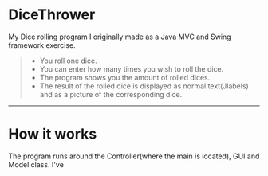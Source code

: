 # DiceThrower
My Dice rolling program I originally made as a Java MVC and Swing framework exercise.
> - You roll one dice.
> - You can enter how many times you wish to roll the dice.
> - The program shows you the amount of rolled dices.
> - The result of the rolled dice is displayed as normal text(Jlabels) and as a picture of the corresponding dice.

----------
# How it works
The program runs around the Controller(where the main is located), GUI and Model class.
I've 
